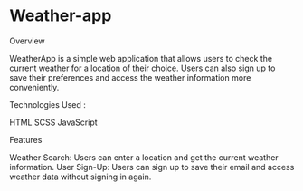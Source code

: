# Weather-app
Overview

WeatherApp is a simple web application that allows users to check the current weather for a location of their choice. Users can also sign up to save their preferences and access the weather information more conveniently.

Technologies Used : 

HTML
SCSS
JavaScript


Features

Weather Search: Users can enter a location and get the current weather information.
User Sign-Up: Users can sign up to save their email and access weather data without signing in again.

